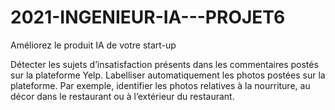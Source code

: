# 2021-INGENIEUR-IA---PROJET6
Améliorez le produit IA de votre start-up


Détecter les sujets d’insatisfaction présents dans les commentaires postés sur la plateforme Yelp.
Labelliser automatiquement les photos postées sur la plateforme. Par exemple, identifier les photos relatives à la nourriture, au décor dans le restaurant ou à l’extérieur du restaurant.
